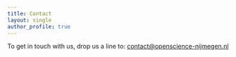 ```yaml
---
title: Contact
layout: single
author_profile: true
---
```


To get in touch with us, drop us a line to: contact@openscience-nijmegen.nl

